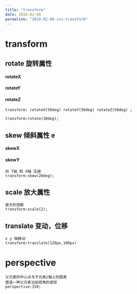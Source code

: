 ```yaml
---
title: "transform"
date: 2018-02-06
permalink: "2018-02-06-css-transform"
---
```



# transform

## rotate	旋转属性

#### rotateX

#### rotateY

#### rotateZ

```
transform: rotateX(50deg) rotateY(50deg) rotateZ(50deg) ;
```

```
transform:rotate(30deg);
```



## skew	倾斜属性 e

#### skewX

#### skewY

```
向 Y轴 和 X轴 压缩
transform:skew(20deg);
```



## scale	放大属性

```
放大的倍数
transform:scale(2);
```



## translate	变动，位移

```
x y 轴移动
transform:translate(120px,100px)
```





# perspective

```
父元素的中心点与子元素z轴上的距离
营造一种父元素当前视角的感觉	
perspective:150;
```

